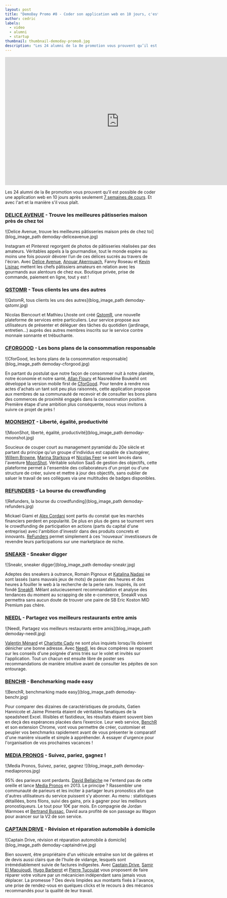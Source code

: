 ```yaml
---
layout: post
title: "DemoDay Promo #8 - Coder son application web en 10 jours, c'est possible."
author: cedric
labels:
  - video
  - alumni
  - startup
thumbnail: thumbnail-demoday-promo8.jpg
description: "Les 24 alumni de la 8e promotion vous prouvent qu’il est possible de coder une application web en 10 jours après seulement 7 semaines de cours. Et avec l'art et la manière s'il vous plaît."
---
```


<div class="video-wrapper"><iframe width="750" height="422" src="https://www.youtube.com/embed/Oh3TRLT6rAw?showinfo=0" frameborder="0" allowfullscreen></iframe></div>

Les 24 alumni de la 8e promotion vous prouvent qu’il est possible de coder une application web en 10 jours après seulement [7 semaines de cours](http://www.lewagon.org/programme). Et avec l'art et la manière s'il vous plaît.

### [DELICE AVENUE](https://deliceavenue.herokuapp.com/) - Trouve les meilleures pâtisseries maison près de chez toi

![Delice Avenue, trouve les meilleures pâtisseries maison près de chez toi](blog_image_path demoday-deliceavenue.jpg)

Instagram et Pinterest regorgent de photos de pâtisseries réalisées par des amateurs. Véritables appels à la gourmandise, tout le monde espère au moins une fois pouvoir dévorer l’un de ces délices sucrés au travers de l'écran. Avec [Delice Avenue](https://deliceavenue.herokuapp.com/), [Anouar Akerrouach](https://twitter.com/akerrouach), Fanny Roseau et [Kevin Lisinac](https://twitter.com/klisinac) mettent les chefs pâtissiers amateurs en relation avec les gourmands aux alentours de chez eux. Boutique privée, prise de commande, paiement en ligne, tout y est !


### [QSTOMR](http://www.qstomr.com/) - Tous clients les uns des autres

![QstomR, tous clients les uns des autres](blog_image_path demoday-qstomr.jpg)

Nicolas Biencourt et Mathieu Lhoste ont créé [QstomR](http://www.qstomr.com/), une nouvelle plateforme de services entre particuliers. Leur service propose aux utilisateurs de présenter et déléguer des tâches du quotidien (jardinage, entretien...) auprès des autres membres inscrits sur le service contre monnaie sonnante et trébuchante.


### [CFORGOOD](http://cforgood.herokuapp.com/users/sign_in) - Les bons plans de la consommation responsable

![CforGood, les bons plans de la consommation responsable](blog_image_path demoday-cforgood.jpg)

En partant du postulat que notre façon de consommer nuit à notre planète, notre économie et notre santé, [Allan Floury](https://twitter.com/allanfloury) et Nasreddine Boukehil ont développé la version mobile first de [CforGood](http://cforgood.herokuapp.com/users/sign_in). Pour tendre à rendre nos actes d'achats un tant soit peu plus raisonnés, cette application propose aux membres de sa communauté de recevoir et de consulter les bons plans des commerces de proximité engagés dans la consommation positive. Première étape d'une ambition plus conséquente, nous vous invitons à suivre ce projet de près !


### [MOONSHOT](http://www.gomoonshot.com/) - Liberté, égalité, productivité

![MoonShot, liberté, égalité, productivité](blog_image_path demoday-moonshot.jpg)

Soucieux de couper court au management pyramidal du 20e siècle et partant du principe qu'un groupe d'individus est capable de s’autogérer, [Willem Browne](https://twitter.com/willooz), [Marina Starkova](https://twitter.com/crabshelter) et [Nicolas Feer](https://twitter.com/stratosfeer) se sont lancés dans l'aventure [MoonShot](http://www.gomoonshot.com/). Véritable solution SaaS de gestion des objectifs, cette plateforme permet à l'ensemble des collaborateurs d'un projet ou d'une structure de créer, suivre et mettre à jour des objectifs, sans oublier de saluer le travail de ses collègues via une multitudes de badges disponibles.


### [REFUNDERS](http://www.refunders.io/) - La bourse du crowdfunding

![Refunders, la bourse du crowdfunding](blog_image_path demoday-refunders.jpg)

Mickael Giami et [Alex Cordani](https://twitter.com/visitesenvues) sont partis du constat que les marchés financiers perdent en popularité. De plus en plus de gens se tournent vers le crowdfunding de participation en actions (parts du capital d'une entreprise) avec l'ambition d'investir dans des produits concrets et innovants. [ReFunders](http://www.refunders.io/) permet simplement à ces 'nouveaux' investisseurs de revendre leurs participations sur une marketplace de niche.


### [SNEAKR](http://www.sneakr.fr/) - Sneaker digger

![Sneakr, sneaker digger](blog_image_path demoday-sneakr.jpg)

Adeptes des sneakers à outrance, Romain Pignoux et [Katalina Nadasi](https://twitter.com/LadyGravos) se sont lassés (sans mauvais jeux de mots) de passer des heures et des heures à fouiller le web à la recherche de la perle rare. Inspirés, ils ont fondé [SneakR](http://www.sneakr.fr/). Mêlant astucieusement recommandation et analyse des tendances du moment au scrapping de site e-commerce, SneakR vous permettra sans aucun doute de trouver une paire de SB Eric Koston MID Premium pas chère.


### [NEEDL](http://www.needl.fr/users/sign_in) - Partagez vos meilleurs restaurants entre amis

![Needl, Partagez vos meilleurs restaurants entre amis](blog_image_path demoday-needl.jpg)

[Valentin Ménard](https://twitter.com/heymoicvalou) et [Charlotte Cady](https://twitter.com/charlottecady) ne sont plus inquiets lorsqu’ils doivent dénicher une bonne adresse. Avec [Needl](http://www.needl.fr/users/sign_in), les deux compères se reposent sur les conseils d'une poignée d'amis triés sur le volet et invités sur l'application. Tout un chacun est ensuite libre de poster ses recommandations de manière intuitive avant de consulter les pépites de son entourage.


### [BENCHR](http://benchrapp.herokuapp.com/) - Benchmarking made easy

![BenchR, benchmarking made easy](blog_image_path demoday-benchr.jpg)

Pour comparer des dizaines de caractéristiques de produits,  Gatien Hannicote et Jaime Pimenta étaient de véritables fanatiques de la speadsheet Excel. Illisibles et fastidieux, les résultats étaient souvent bien en deçà des espérances placées dans l’exercice. Leur web service, [BenchR](http://benchrapp.herokuapp.com/) et son extension Chrome, vont vous permettre de créer, customiser et peupler vos benchmarks rapidement avant de vous présenter le comparatif d'une manière visuelle et simple à appréhender. À essayer d'urgence pour l'organisation de vos prochaines vacances !


### [MEDIA PRONOS](http://kickoff.mediapronos.com/) - Suivez, pariez, gagnez !

![Media Pronos, Suivez, pariez, gagnez !](blog_image_path demoday-mediapronos.jpg)

95% des parieurs sont perdants. [David Bellaiche](https://twitter.com/davidbellaiche) ne l'entend pas de cette oreille et lance [Media Pronos](http://kickoff.mediapronos.com/) en 2013. Le principe ? Rassembler une communauté de parieurs et les inciter à partager leurs pronostics afin que d'autres utilisateurs du service puissent s’y abonner. Au menu : statistiques détaillées, bons filons, suivi des gains, prix à gagner pour les meilleurs pronostiqueurs. Le tout pour 10€ par mois. En compagnie de Jordan Warmoes et [Bertrand Bussac](https://twitter.com/bertrandbussac), David aura profité de son passage au Wagon pour avancer sur la V2 de son service.


### [CAPTAIN DRIVE](http://captain-drive-production.herokuapp.com/) - Révision et réparation automobile à domicile

![Captain Drive, révision et réparation automobile à domicile](blog_image_path demoday-captaindrive.jpg)

Bien souvent, être propriétaire d'un véhicule entraîne son lot de galères et de devis aussi clairs que de l'huile de vidange, lesquels sont irrémédiablement suivie de factures indigestes. Avec [Captain Drive](http://captain-drive-production.herokuapp.com/), [Samir El Maoujoudi](https://twitter.com/samir_elm), [Hugo Barberot](https://twitter.com/hbarbert) et [Pierre Tucoulat](https://twitter.com/ptucoulat) vous proposent de faire réparer votre voiture par un mécanicien indépendant sans jamais vous déplacer. La promesse ? Des devis limpides aux montants fixés à l'avance, une prise de rendez-vous en quelques clicks et le recours à des mécanos recommandés pour la qualité de leur travail.
